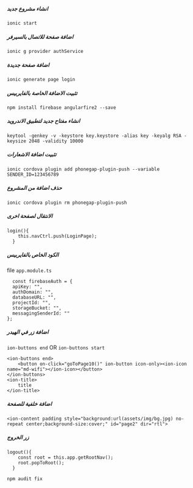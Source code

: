##### انشاء مشروع جديد
```
ionic start
```
##### اضافة صفحة للاتصال بالسيرفر
```
ionic g provider authService
```
##### اضافة صفحة جديدة
```
ionic generate page login
```
##### تثبيت الاضافة الخاصة بالفايربيس
```
npm install firebase angularfire2 --save
```
##### انشاء مفتاح جديد لتطبيق الاندرويد
```
keytool -genkey -v -keystore key.keystore -alias key -keyalg RSA -keysize 2048 -validity 10000
```
##### تثبيت اضافة الاشعارات
```
ionic cordova plugin add phonegap-plugin-push --variable SENDER_ID=123456789
```
##### حذف اضافة من المشروع
```
ionic cordova plugin rm phonegap-plugin-push
```
##### الانتقال لصفحة اخرى
```
login(){
    this.navCtrl.push(LoginPage);
  }
```
##### الكود الخاص بالفايربيس
file `app.module.ts`
```
  const firebaseAuth = {
  apiKey: "",
  authDomain: "",
  databaseURL: "",
  projectId: "",
  storageBucket: "",
  messagingSenderId: ""
};
```
##### اضافة زر في الهيدر
`ion-buttons end` OR `ion-buttons start`
```
<ion-buttons end>
    <button on-click="goToPage10()" ion-button icon-only><ion-icon name="md-wifi"></ion-icon></button>
</ion-buttons>
<ion-title>
    title
</ion-title>
```
##### اضافة خلفية للصفحة
```
<ion-content padding style="background:url(assets/img/bg.jpg) no-repeat center;background-size:cover;" id="page2" dir="rtl">
```
##### زر الخروج
```
logout(){
    const root = this.app.getRootNav();
    root.popToRoot();
  }
  ```
   ```
  npm audit fix
   ```
